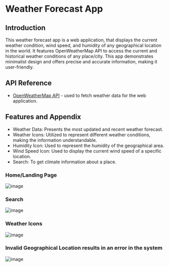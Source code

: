
# Weather Forecast App

## Introduction 
This weather forecast app is a web application, that displays the current weather condition, wind speed, and humidity of any geographical location in the world. It features OpenWeatherMap API to access the current and historical weather conditions of any place/city. This app demonstrates minimalist design and offers precise and accurate information, making it user-friendly.


## API Reference

- [OpenWeatherMap API](https://openweathermap.org/) - used to fetch weather data for the web application.

## Features and Appendix

- Weather Data: Presents the most updated and recent weather forecast.
- Weather Icons: Utilized to represent different weather conditions, making the information understandable.
- Humidity Icon: Used to represent the humidity of the geographical area.
- Wind Speed Icon: Used to display the current wind speed of a specific location.
- Search: To get climate information about a place.
### Home/Landing Page
![image](https://github.com/Kaleabgw/_weather_app/assets/139714674/eb9b39b5-1159-4e34-b595-f26d326cb599)
### Search
![image](https://github.com/Kaleabgw/_weather_app/assets/139714674/2259975a-c53e-4315-aec9-97564ef745cd)
### Weather Icons
![image](https://github.com/Kaleabgw/_weather_app/assets/139714674/3223996a-0dff-404c-b6ef-5c555542e622)
### Invalid Geographical Location results in an error in the system
![image](https://github.com/Kaleabgw/_weather_app/assets/139714674/a07c8178-d965-41d6-8c87-64e2c5b25037)
